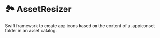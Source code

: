 # 🏞 AssetResizer
Swift framework to create app icons based on the content of a .appiconset folder in an asset catalog.

